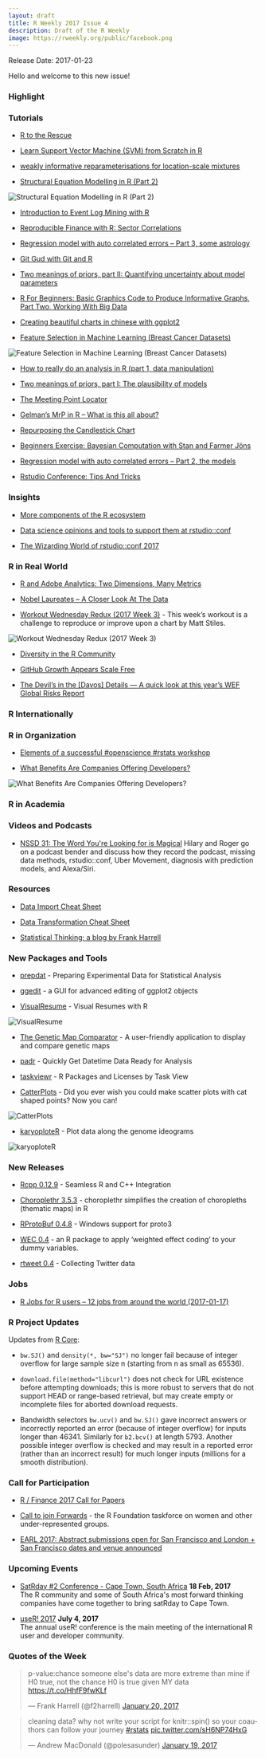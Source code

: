 ```yaml
---
layout: draft
title: R Weekly 2017 Issue 4
description: Draft of the R Weekly
image: https://rweekly.org/public/facebook.png
---
```


Release Date: 2017-01-23

Hello and welcome to this new issue!

### Highlight



### Tutorials

+ [R to the Rescue](http://johnmackintosh.com/2017-01-15-taming-wild-spreadsheets/)

+ [Learn Support Vector Machine (SVM) from Scratch in R](http://www.listendata.com/2017/01/support-vector-machine-in-r-tutorial.html)

+ [weakly informative reparameterisations for location-scale mixtures](https://xianblog.wordpress.com/2017/01/19/weakly-informative-reparameterisations-for-location-scale-mixtures/)

+ [Structural Equation Modelling in R (Part 2)](http://pachamaltese.github.io/sem_r_part_2.html)

![Structural Equation Modelling in R (Part 2)](https://cdn.rawgit.com/rweekly/image/3103baed/2017-1-23/sem_example_2.svg)

+ [Introduction to Event Log Mining with R](https://datasciencedojo.com/event-log-mining/)

+ [Reproducible Finance with R: Sector Correlations](https://www.rstudio.com/rviews/2017/01/18/reproducible-finance-with-r-sector-correlations/)

+ [Regression model with auto correlated errors – Part 3, some astrology](https://datascienceplus.com/regression-model-with-auto-correlated-errors-part-3-some-astrology/)

+ [Git Gud with Git and R](http://blog.revolutionanalytics.com/2017/01/git-gud-with-git-and-r.html)

+ [Two meanings of priors, part II: Quantifying uncertainty about model parameters](http://www.nicebread.de/two-meanings-of-priors-2/)

+ [R For Beginners:  Basic Graphics Code to Produce Informative Graphs, Part Two, Working With Big Data](https://dmwiig.net/2017/01/16/r-for-beginners-basic-graphics-code-to-produce-informative-graphs-part-two-working-with-big-data/)

+ [Creating beautiful charts in chinese with ggplot2](http://pachamaltese.github.io/ggplot2_chinese.html)

+ [Feature Selection in Machine Learning (Breast Cancer Datasets)](https://shiring.github.io/machine_learning/2017/01/15/rfe_ga_post)

![Feature Selection in Machine Learning (Breast Cancer Datasets)](https://shiring.github.io/machine_learning/2017/01/15/rfe_ga_post_files/figure-markdown_github/unnamed-chunk-12-1.png)

+ [How to really do an analysis in R (part 1, data manipulation)](http://sharpsightlabs.com/blog/shipping-analysis-r-data-wrangling/)

+ [Two meanings of priors, part I: The plausibility of models](http://www.nicebread.de/two-meanings-of-priors-1/)

+ [The Meeting Point Locator](https://fronkonstin.com/2017/01/16/the-meeting-point-locator/)

+ [Gelman’s MrP in R – What is this all about?](http://hagutierrezro.blogspot.com/2017/01/gelman-mrp-in-r-what-is-this-all-about.html)

+ [Repurposing the Candlestick Chart](http://www.maxhumber.com/2017/01/15/candlesticks.html)


+ [Beginners Exercise: Bayesian Computation with Stan and Farmer Jöns](http://www.sumsar.net/blog/2017/01/bayesian-computation-with-stan-and-farmer-jons/)

+ [Regression model with auto correlated errors – Part 2, the models](https://datascienceplus.com/regression-model-with-auto-correlated-errors-part-2-the-models/)

+ [Rstudio Conference: Tips And Tricks](https://robinsones.github.io/RStudio-Conference-Tips-and-Tricks/)

### Insights

+ [More components of the R ecosystem](http://f.briatte.org/r/more-components-of-the-r-ecosystem)

+ [Data science opinions and tools to support them at rstudio::conf](http://drsimonj.svbtle.com/opinions-and-challenges-at-rstudio-conf)

+ [The Wizarding World of rstudio::conf 2017](http://www.mango-solutions.com/wp/2017/01/the-wizard-world-of-rstudioconf-2017/)

### R in Real World

+ [R and Adobe Analytics: Two Dimensions, Many Metrics](http://analyticsdemystified.com/adobe-analytics/r-adobe-analytics-two-dimensions-many-metrics-part-1-3/)

+ [Nobel Laureates – A Closer Look At The Data](http://r-blog.salvaggio.net/?p=251)

+ [Workout Wednesday Redux (2017 Week 3)](https://rud.is/b/2017/01/18/workout-wednesday-redux-2017-week-3/) - This week’s workout is a challenge to reproduce or improve upon a chart by Matt Stiles. 

![Workout Wednesday Redux (2017 Week 3)](https://cdn.rawgit.com/rweekly/image/f57c80d2/2017-1-23/state_of_us.png)


+ [Diversity in the R Community](http://blog.revolutionanalytics.com/2017/01/diversity-in-the-r-community.html)

+ [GitHub Growth Appears Scale Free](http://perfdynamics.blogspot.com/2017/01/github-growth-appears-scale-free.html)



+ [The Devil’s in the [Davos] Details — A quick look at this year’s WEF Global Risks Report](https://rud.is/b/2017/01/16/the-devils-in-the-davos-details-a-quick-look-at-this-years-wef-global-risks-report/)

### R Internationally



### R in Organization

+ [Elements of a successful #openscience #rstats workshop](http://www.christopherlortie.info/elements-of-a-successful-openscience-rstats-workshop/)

+ [What Benefits Are Companies Offering Developers?](https://www.stackoverflowbusiness.com/blog/what-benefits-are-companies-offering-developers)

![What Benefits Are Companies Offering Developers?](https://www.stackoverflowbusiness.com/hs-fs/hubfs/benefit%20descriptions.png?t=1484933198957&width=2148&height=1611&name=benefit%20descriptions.png)

### R in Academia 



### Videos and Podcasts

+ [NSSD 31: The Word You're Looking for is Magical](https://soundcloud.com/nssd-podcast/episode-31-the-word-youre-looking-for-is-magical) Hilary and Roger go on a podcast bender and discuss how they record the podcast, missing data methods, rstudio::conf, Uber Movement, diagnosis with prediction models, and Alexa/Siri. 


### Resources

+ [Data Import Cheat Sheet](https://cdn.rawgit.com/rstudio/cheatsheets/eb58babb/source/pdfs/data-import-cheatsheet.pdf)

+ [Data Transformation Cheat Sheet](https://cdn.rawgit.com/rstudio/cheatsheets/eb58babb/source/pdfs/data-transformation-cheatsheet.pdf)

+ [Statistical Thinking; a blog by Frank Harrell](http://www.fharrell.com/)

### New Packages and Tools

+ [prepdat](https://www.r-bloggers.com/prepdat-preparing-experimental-data-for-statistical-analysis/) - Preparing Experimental Data for Statistical Analysis

+ [ggedit](https://www.r-statistics.com/2017/01/ggedit-0-0-2-a-gui-for-advanced-editing-of-ggplot2-objects/) - a GUI for advanced editing of ggplot2 objects

+ [VisualResume](https://ndphillips.github.io/blog/Introducing-the-VisualResume-(v0.1.0)-R-Package/) - Visual Resumes with R

![VisualResume](https://ndphillips.github.io/blog/knitr_files/VisualResume_Post_files/figure-html/unnamed-chunk-2-1.png)

+ [The Genetic Map Comparator](http://www.r-graph-gallery.com/2017/01/18/the-genetic-map-comparator/) - A user-friendly application to display and compare genetic maps

+ [padr](https://edwinth.github.io/blog/padr-intro/) - Quickly Get Datetime Data Ready for Analysis

+ [taskviewr](https://bearloga.shinyapps.io/taskviewr/) - R Packages and Licenses by Task View

+ [CatterPlots](https://github.com/Gibbsdavidl/CatterPlots) -  Did you ever wish you could make scatter plots with cat shaped points? Now you can!

![CatterPlots](https://cdn.rawgit.com/Gibbsdavidl/CatterPlots/4e63b36d/examples/random_cats.png)

+ [karyoploteR](https://bioconductor.org/packages/devel/bioc/html/karyoploteR.html) - Plot data along the genome ideograms

![karyoploteR](https://pbs.twimg.com/media/C2Xc5lzWEAIFQaM.jpg)

### New Releases

+ [Rcpp 0.12.9](http://dirk.eddelbuettel.com/blog/2017/01/15#rcpp_0.12.9) -  Seamless R and C++ Integration 

+ [Choroplethr 3.5.3](http://www.arilamstein.com/blog/2017/01/16/choroplethr-v3-5-3-now-cran/) -  choroplethr simplifies the creation of choropleths (thematic maps) in R 

+ [RProtoBuf 0.4.8](http://dirk.eddelbuettel.com/blog/2017/01/17#rprotobuf_0.4.8) - Windows support for proto3

+ [WEC 0.4](http://www.rensenieuwenhuis.nl/new-version-of-wec-focus-on-interactions/) - an R package to apply ‘weighted effect coding’ to your dummy variables. 

+ [rtweet 0.4](https://mkearney.github.io/rtweet/) - Collecting Twitter data 

### Jobs

+ [R Jobs for R users – 12 jobs from around the world (2017-01-17)](https://www.r-bloggers.com/r-jobs-for-r-users-8-jobs-from-around-the-world-2017-01-17/)


### R Project Updates

Updates from [R Core](http://developer.r-project.org/blosxom.cgi/R-devel/NEWS):

+ `bw.SJ()` and `density(*, bw="SJ")` no longer fail because of integer overflow for large sample size n (starting from n as small as 65536).

+ `download.file(method="libcurl")` does not check for URL existence before attempting downloads; this is more robust to servers that do not support HEAD or range-based retrieval, but may create empty or incomplete files for aborted download requests. 

+ Bandwidth selectors `bw.ucv()` and `bw.SJ()` gave incorrect answers or incorrectly reported an error (because of integer overflow) for inputs longer than 46341. Similarly for `b2.bcv()` at length 5793. Another possible integer overflow is checked and may result in a reported error (rather than an incorrect result) for much longer inputs (millions for a smooth distribution). 

### Call for Participation

+ [R / Finance 2017 Call for Papers](http://dirk.eddelbuettel.com/blog/2017/01/11/#r_finance_2017_cfp)

+ [Call to join Forwards](http://forwards.github.io/blog/2017/01/13/call-to-join-forwards/) - the R Foundation taskforce on women and other under-represented groups.

+ [EARL 2017: Abstract submissions open for San Francisco and London + San Francisco dates and venue announced](http://www.mango-solutions.com/wp/?p=6475)

### Upcoming Events

+ [SatRday #2 Conference - Cape Town, South Africa](http://capetown2017.satrdays.org/) **18 Feb, 2017** <br />
The R community and some of South Africa's most forward thinking companies have come together to bring satRday to Cape Town.

+ [useR! 2017](http://user2017.brussels/) **July 4, 2017** <br />
The annual useR! conference is the main meeting of the international R user and developer community.

### Quotes of the Week

<blockquote class="twitter-tweet" data-lang="en"><p lang="en" dir="ltr">p-value:chance someone else&#39;s data are more extreme than mine if H0 true, not the chance H0 is true given MY data <a href="https://t.co/HhfF9fwKLf">https://t.co/HhfF9fwKLf</a></p>&mdash; Frank Harrell (@f2harrell) <a href="https://twitter.com/f2harrell/status/822425279389986822">January 20, 2017</a></blockquote>

<blockquote class="twitter-tweet" data-lang="en"><p lang="en" dir="ltr">cleaning data? why not write your script for knitr::spin() so your coauthors can follow your journey <a href="https://twitter.com/hashtag/rstats?src=hash">#rstats</a> <a href="https://t.co/sH6NP74HxG">pic.twitter.com/sH6NP74HxG</a></p>&mdash; Andrew MacDonald (@polesasunder) <a href="https://twitter.com/polesasunder/status/822073262154936320">January 19, 2017</a></blockquote>
